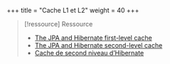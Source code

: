+++
title = "Cache L1 et L2"
weight = 40
+++

> [!ressource] Ressource
> - [The JPA and Hibernate first-level cache](https://vladmihalcea.com/jpa-hibernate-first-level-cache/)
> - [The JPA and Hibernate second-level cache](https://vladmihalcea.com/jpa-hibernate-second-level-cache/)
> - [Cache de second niveau d’Hibernate](http://www.jtips.info/Hibernate/Cache)